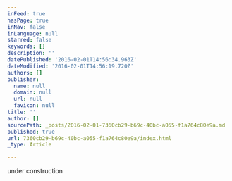 ```yaml
---
inFeed: true
hasPage: true
inNav: false
inLanguage: null
starred: false
keywords: []
description: ''
datePublished: '2016-02-01T14:56:34.963Z'
dateModified: '2016-02-01T14:56:19.720Z'
authors: []
publisher:
  name: null
  domain: null
  url: null
  favicon: null
title: ''
author: []
sourcePath: _posts/2016-02-01-7360cb29-b69c-40bc-a055-f1a764c80e9a.md
published: true
url: 7360cb29-b69c-40bc-a055-f1a764c80e9a/index.html
_type: Article

---
```

under construction